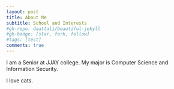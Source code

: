 ```yaml
---
layout: post
title: About Me
subtitle: School and Interests
#gh-repo: daattali/beautiful-jekyll
#gh-badge: [star, fork, follow]
#tags: [test]
comments: true
---
```


I am a Senior at JJAY college. My major is Computer Science and Information Security.

I love cats.